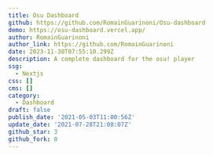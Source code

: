 ```yaml
---
title: Osu Dashboard
github: https://github.com/RomainGuarinoni/Osu-dashboard
demo: https://osu-dashboard.vercel.app/
author: RomainGuarinoni
author_link: https://github.com/RomainGuarinoni
date: 2023-11-30T07:55:10.299Z
description: A complete dashboard for the osu! player
ssg:
  - Nextjs
css: []
cms: []
category:
  - Dashboard
draft: false
publish_date: '2021-05-03T11:00:56Z'
update_date: '2021-07-28T21:08:07Z'
github_star: 3
github_fork: 0
---
```

